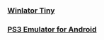 ### [Winlator Tiny](https://github.com/tinyproot/winlator)

### [PS3 Emulator for Android](https://github.com/tinyproot/aps3e)
